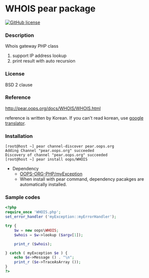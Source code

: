 # WHOIS pear package
[![GitHub license](https://img.shields.io/badge/license-BSD-blue.svg)](https://raw.githubusercontent.com/OOPS-ORG-PHP/WHOIS/master/LICENSE)

### Description

Whois gateway PHP class

1. support IP address lookup
2. print result with auto recursion

### License

BSD 2 clause

### Reference

http://pear.oops.org/docs/WHOIS/WHOIS.html

reference is written by Korean. If you can't read korean, use [google translator](https://translate.google.com/translate?sl=ko&tl=en&js=y&prev=_t&hl=ko&ie=UTF-8&u=http%3A%2F%2Fpear.oops.org%2Fdocs%2FWHOIS%2FWHOIS.html&edit-text=).

### Installation

```shell
[root@host ~] pear channel-discover pear.oops.org
Adding Channel "pear.oops.org" succeeded
Discovery of channel "pear.oops.org" succeeded
[root@host ~] pear install oops/WHOIS
```

* Dependency
  * [OOPS-ORG-PHP/myException](https://github.com/OOPS-ORG-PHP/myException)
  * When install with pear command, dependency pacakges are automatically installed.

### Sample codes

```php
<?php
require_once 'WHOIS.php';
set_error_handler ('myException::myErrorHandler');

try {
    $w = new oops\WHOIS;
    $whois = $w->lookup ($argv[1]);

    print_r ($whois);

} catch ( myException $e ) {
    echo $e->Message () . "\n";
    print_r ($e->TraceAsArray ());
}
?>
```
